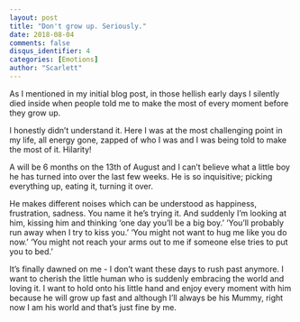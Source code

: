 ```yaml
---
layout: post
title: "Don't grow up. Seriously."
date: 2018-08-04
comments: false
disqus_identifier: 4
categories: [Emotions]
author: "Scarlett"
---
```



As I mentioned in my initial blog post, in those hellish early days I silently died inside when people told me to make the most of every moment before they grow up. 

I honestly didn’t understand it. Here I was at the most challenging point in my life, all energy gone, zapped of who I was and I was being told to make the most of it. Hilarity! 

A will be 6 months on the 13th of August and I can’t believe what a little boy he has turned into over the last few weeks. He is so inquisitive; picking everything up, eating it, turning it over. 

He makes different noises which can be understood as happiness, frustration, sadness. You name it he’s trying it. And suddenly I’m looking at him, kissing him and thinking ‘one day you’ll be a big boy.’ ‘You’ll probably run away when I try to kiss you.’ ‘You might not want to hug me like you do now.’ ‘You might not reach your arms out to me if someone else tries to put you to bed.’ 

It’s finally dawned on me - I don’t want these days to rush past anymore. I want to cherish the little human who is suddenly embracing the world and loving it. I want to hold onto his little hand and enjoy every moment with him because he will grow up fast and although I’ll always be his Mummy, right now I am his world and that’s just fine by me.
